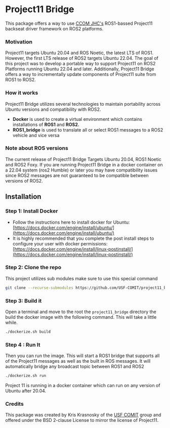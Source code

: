 # Project11 Bridge

This package offers a way to use [CCOM JHC's](https://github.com/CCOMJHC) ROS1-bassed Project11 backseat driver framework on ROS2 platforms. &#x20;

### Motivation

Project11 targets Ubuntu 20.04 and ROS Noetic, the latest LTS of ROS1.   However, the first LTS release of ROS2 targets Ubuntu 22.04.   The goal of this project was to develop a portable way to support Project11 on ROS2 Platforms running Ubuntu 22.04 and later.   Additionally,  Project11 Bridge offers a way to incrementally update components of Project11 suite from ROS1 to ROS2.

### How it works

Project11 Bridge utilizes several technologies to maintain portability across Ubuntu versions and compatibility with ROS2.

* **Docker** is used to create a virtual environment which contains installations of **ROS1** and **ROS2.**
* **ROS1\_bridge** is used to translate all or select ROS1 messages to a ROS2 vehicle and vice versa

### Note about ROS versions

The current release of Project11 Bridge Targets Ubuntu 20.04, ROS1 Noetic and ROS2 Foxy.   If you are running Project11 Bridge in a docker container on a 22.04 system (ros2 Humble) or later you may have compatibility issues since ROS2 messages are not guaranteed to be compatible between versions of ROS2.

## Installation

### Step 1: Install Docker

* Follow the instructions here to install docker for Ubuntu:  [https://docs.docker.com/engine/install/ubuntu/](https://docs.docker.com/engine/install/ubuntu/)
* It is highly recommended that you complete the post install steps to configure your user with docker permissions:  [https://docs.docker.com/engine/install/linux-postinstall/](https://docs.docker.com/engine/install/linux-postinstall/)

### Step 2: Clone the repo

This project utilizes sub modules make sure to use this special command

```bash
git clone --recurse-submodules https://github.com/USF-COMIT/project11_bridge.git
```

### Step 3: Build it

Open a terminal and move to the root the `project11_bridge` directory the build the docker image with the following command.   This will take a little while.

```bash
./dockerize.sh build
```

### Step 4 : Run It

Then you can run the image.   This will start a ROS1 bridge that supports all of the Project11 messages as well as the built in ROS messages.    It will automatically bridge any broadcast topic between ROS1 and ROS2

```bash
./dockerize.sh run
```

Project 11 is running in a docker container which can run on any version of Ubuntu after 20.04.&#x20;

### Credits

This package was created by Kris Krasnosky of the [USF COMIT](https://github.com/USF-COMIT) group and offered under the BSD 2-clause License to mirror the license of Project11.

